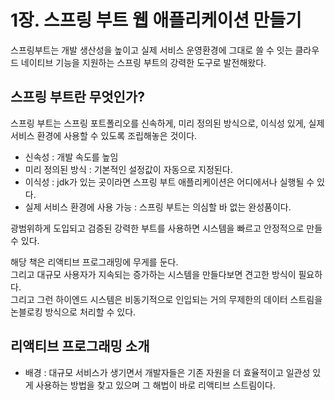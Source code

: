 <h1>1장. 스프링 부트 웹 애플리케이션 만들기</h1>

스프링부트는 개발 생산성을 높이고 실제 서비스 운영환경에 그대로 쓸 수 잇는 클라우드 네이티브 기능을 지원하는 스프링 부트의 강력한 도구로 발전해왔다.

<h2>스프링 부트란 무엇인가?</h2>

스프링 부트는 스프링 포트폴리오를 신속하게, 미리 정의된 방식으로, 이식성 있게, 실제 서비스 환경에 사용할 수 있도록 조립해놓은 것이다.<br/>
- 신속성 : 개발 속도를 높임<br/>
- 미리 정의된 방식 : 기본적인 설정값이 자동으로 지정된다.<br/>
- 이식성 : jdk가 있는 곳이라면 스프링 부트 애플리케이션은 어디에서나 실행될 수 있다.<br/>
- 실제 서비스 환경에 사용 가능 : 스프링 부트는 의심할 바 없는 완성품이다.<br/>

광범위하게 도입되고 검증된 강력한 부트를 사용하면 시스템을 빠르고 안정적으로 만들 수 있다.

해당 책은 리액티브 프로그래밍에 무게를 둔다.<br/>
그리고 대규모 사용자가 지속되는 증가하는 시스템을 만들다보면 견고한 방식이 필요하다. <br/>
그리고 그런 하이엔드 시스템은 비동기적으로 인입되는 거의 무제한의 데이터 스트림을 논블로킹 방식으로 처리할 수 있다.<br/>

<h2>리액티브 프로그래밍 소개</h2>

- 배경 : 대규모 서비스가 생기면서 개발자들은 기존 자원을 더 효율적이고 일관성 있게 사용하는 방법을 찾고 있으며 그 해법이 바로 리액티브 스트림이다.




